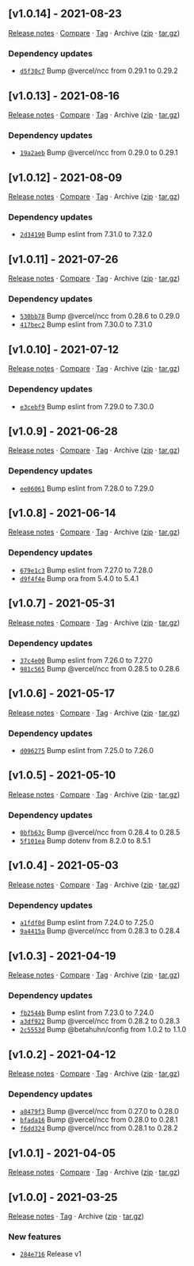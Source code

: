 ## [v1.0.14] - 2021-08-23

[Release notes](https://github.com/BetaHuhn/node-cli-starter/releases/tag/v1.0.14) · [Compare](https://github.com/BetaHuhn/node-cli-starter/compare/v1.0.13...v1.0.14) · [Tag](https://github.com/BetaHuhn/node-cli-starter/tree/v1.0.14) · Archive ([zip](https://github.com/BetaHuhn/node-cli-starter/archive/v1.0.14.zip) · [tar.gz](https://github.com/BetaHuhn/node-cli-starter/archive/v1.0.14.tar.gz))

### Dependency updates

- [`d5f30c7`](https://github.com/BetaHuhn/node-cli-starter/commit/d5f30c7)  Bump @vercel/ncc from 0.29.1 to 0.29.2

## [v1.0.13] - 2021-08-16

[Release notes](https://github.com/BetaHuhn/node-cli-starter/releases/tag/v1.0.13) · [Compare](https://github.com/BetaHuhn/node-cli-starter/compare/v1.0.12...v1.0.13) · [Tag](https://github.com/BetaHuhn/node-cli-starter/tree/v1.0.13) · Archive ([zip](https://github.com/BetaHuhn/node-cli-starter/archive/v1.0.13.zip) · [tar.gz](https://github.com/BetaHuhn/node-cli-starter/archive/v1.0.13.tar.gz))

### Dependency updates

- [`19a2aeb`](https://github.com/BetaHuhn/node-cli-starter/commit/19a2aeb)  Bump @vercel/ncc from 0.29.0 to 0.29.1

## [v1.0.12] - 2021-08-09

[Release notes](https://github.com/BetaHuhn/node-cli-starter/releases/tag/v1.0.12) · [Compare](https://github.com/BetaHuhn/node-cli-starter/compare/v1.0.11...v1.0.12) · [Tag](https://github.com/BetaHuhn/node-cli-starter/tree/v1.0.12) · Archive ([zip](https://github.com/BetaHuhn/node-cli-starter/archive/v1.0.12.zip) · [tar.gz](https://github.com/BetaHuhn/node-cli-starter/archive/v1.0.12.tar.gz))

### Dependency updates

- [`2d34190`](https://github.com/BetaHuhn/node-cli-starter/commit/2d34190)  Bump eslint from 7.31.0 to 7.32.0

## [v1.0.11] - 2021-07-26

[Release notes](https://github.com/BetaHuhn/node-cli-starter/releases/tag/v1.0.11) · [Compare](https://github.com/BetaHuhn/node-cli-starter/compare/v1.0.10...v1.0.11) · [Tag](https://github.com/BetaHuhn/node-cli-starter/tree/v1.0.11) · Archive ([zip](https://github.com/BetaHuhn/node-cli-starter/archive/v1.0.11.zip) · [tar.gz](https://github.com/BetaHuhn/node-cli-starter/archive/v1.0.11.tar.gz))

### Dependency updates

- [`530bb78`](https://github.com/BetaHuhn/node-cli-starter/commit/530bb78)  Bump @vercel/ncc from 0.28.6 to 0.29.0
- [`417bec2`](https://github.com/BetaHuhn/node-cli-starter/commit/417bec2)  Bump eslint from 7.30.0 to 7.31.0

## [v1.0.10] - 2021-07-12

[Release notes](https://github.com/BetaHuhn/node-cli-starter/releases/tag/v1.0.10) · [Compare](https://github.com/BetaHuhn/node-cli-starter/compare/v1.0.9...v1.0.10) · [Tag](https://github.com/BetaHuhn/node-cli-starter/tree/v1.0.10) · Archive ([zip](https://github.com/BetaHuhn/node-cli-starter/archive/v1.0.10.zip) · [tar.gz](https://github.com/BetaHuhn/node-cli-starter/archive/v1.0.10.tar.gz))

### Dependency updates

- [`e3cebf9`](https://github.com/BetaHuhn/node-cli-starter/commit/e3cebf9)  Bump eslint from 7.29.0 to 7.30.0

## [v1.0.9] - 2021-06-28

[Release notes](https://github.com/BetaHuhn/node-cli-starter/releases/tag/v1.0.9) · [Compare](https://github.com/BetaHuhn/node-cli-starter/compare/v1.0.8...v1.0.9) · [Tag](https://github.com/BetaHuhn/node-cli-starter/tree/v1.0.9) · Archive ([zip](https://github.com/BetaHuhn/node-cli-starter/archive/v1.0.9.zip) · [tar.gz](https://github.com/BetaHuhn/node-cli-starter/archive/v1.0.9.tar.gz))

### Dependency updates

- [`ee06061`](https://github.com/BetaHuhn/node-cli-starter/commit/ee06061)  Bump eslint from 7.28.0 to 7.29.0

## [v1.0.8] - 2021-06-14

[Release notes](https://github.com/BetaHuhn/node-cli-starter/releases/tag/v1.0.8) · [Compare](https://github.com/BetaHuhn/node-cli-starter/compare/v1.0.7...v1.0.8) · [Tag](https://github.com/BetaHuhn/node-cli-starter/tree/v1.0.8) · Archive ([zip](https://github.com/BetaHuhn/node-cli-starter/archive/v1.0.8.zip) · [tar.gz](https://github.com/BetaHuhn/node-cli-starter/archive/v1.0.8.tar.gz))

### Dependency updates

- [`679e1c3`](https://github.com/BetaHuhn/node-cli-starter/commit/679e1c3)  Bump eslint from 7.27.0 to 7.28.0
- [`d9f4f4e`](https://github.com/BetaHuhn/node-cli-starter/commit/d9f4f4e)  Bump ora from 5.4.0 to 5.4.1

## [v1.0.7] - 2021-05-31

[Release notes](https://github.com/BetaHuhn/node-cli-starter/releases/tag/v1.0.7) · [Compare](https://github.com/BetaHuhn/node-cli-starter/compare/v1.0.6...v1.0.7) · [Tag](https://github.com/BetaHuhn/node-cli-starter/tree/v1.0.7) · Archive ([zip](https://github.com/BetaHuhn/node-cli-starter/archive/v1.0.7.zip) · [tar.gz](https://github.com/BetaHuhn/node-cli-starter/archive/v1.0.7.tar.gz))

### Dependency updates

- [`37c4e00`](https://github.com/BetaHuhn/node-cli-starter/commit/37c4e00)  Bump eslint from 7.26.0 to 7.27.0
- [`981c565`](https://github.com/BetaHuhn/node-cli-starter/commit/981c565)  Bump @vercel/ncc from 0.28.5 to 0.28.6

## [v1.0.6] - 2021-05-17

[Release notes](https://github.com/BetaHuhn/node-cli-starter/releases/tag/v1.0.6) · [Compare](https://github.com/BetaHuhn/node-cli-starter/compare/v1.0.5...v1.0.6) · [Tag](https://github.com/BetaHuhn/node-cli-starter/tree/v1.0.6) · Archive ([zip](https://github.com/BetaHuhn/node-cli-starter/archive/v1.0.6.zip) · [tar.gz](https://github.com/BetaHuhn/node-cli-starter/archive/v1.0.6.tar.gz))

### Dependency updates

- [`d096275`](https://github.com/BetaHuhn/node-cli-starter/commit/d096275)  Bump eslint from 7.25.0 to 7.26.0

## [v1.0.5] - 2021-05-10

[Release notes](https://github.com/BetaHuhn/node-cli-starter/releases/tag/v1.0.5) · [Compare](https://github.com/BetaHuhn/node-cli-starter/compare/v1.0.4...v1.0.5) · [Tag](https://github.com/BetaHuhn/node-cli-starter/tree/v1.0.5) · Archive ([zip](https://github.com/BetaHuhn/node-cli-starter/archive/v1.0.5.zip) · [tar.gz](https://github.com/BetaHuhn/node-cli-starter/archive/v1.0.5.tar.gz))

### Dependency updates

- [`0bfb63c`](https://github.com/BetaHuhn/node-cli-starter/commit/0bfb63c)  Bump @vercel/ncc from 0.28.4 to 0.28.5
- [`5f101ea`](https://github.com/BetaHuhn/node-cli-starter/commit/5f101ea)  Bump dotenv from 8.2.0 to 8.5.1

## [v1.0.4] - 2021-05-03

[Release notes](https://github.com/BetaHuhn/node-cli-starter/releases/tag/v1.0.4) · [Compare](https://github.com/BetaHuhn/node-cli-starter/compare/v1.0.3...v1.0.4) · [Tag](https://github.com/BetaHuhn/node-cli-starter/tree/v1.0.4) · Archive ([zip](https://github.com/BetaHuhn/node-cli-starter/archive/v1.0.4.zip) · [tar.gz](https://github.com/BetaHuhn/node-cli-starter/archive/v1.0.4.tar.gz))

### Dependency updates

- [`a1fdf0d`](https://github.com/BetaHuhn/node-cli-starter/commit/a1fdf0d)  Bump eslint from 7.24.0 to 7.25.0
- [`9a4415a`](https://github.com/BetaHuhn/node-cli-starter/commit/9a4415a)  Bump @vercel/ncc from 0.28.3 to 0.28.4

## [v1.0.3] - 2021-04-19

[Release notes](https://github.com/BetaHuhn/node-cli-starter/releases/tag/v1.0.3) · [Compare](https://github.com/BetaHuhn/node-cli-starter/compare/v1.0.2...v1.0.3) · [Tag](https://github.com/BetaHuhn/node-cli-starter/tree/v1.0.3) · Archive ([zip](https://github.com/BetaHuhn/node-cli-starter/archive/v1.0.3.zip) · [tar.gz](https://github.com/BetaHuhn/node-cli-starter/archive/v1.0.3.tar.gz))

### Dependency updates

- [`fb2544b`](https://github.com/BetaHuhn/node-cli-starter/commit/fb2544b)  Bump eslint from 7.23.0 to 7.24.0
- [`a3df922`](https://github.com/BetaHuhn/node-cli-starter/commit/a3df922)  Bump @vercel/ncc from 0.28.2 to 0.28.3
- [`2c5553d`](https://github.com/BetaHuhn/node-cli-starter/commit/2c5553d)  Bump @betahuhn/config from 1.0.2 to 1.1.0

## [v1.0.2] - 2021-04-12

[Release notes](https://github.com/BetaHuhn/node-cli-starter/releases/tag/v1.0.2) · [Compare](https://github.com/BetaHuhn/node-cli-starter/compare/v1.0.1...v1.0.2) · [Tag](https://github.com/BetaHuhn/node-cli-starter/tree/v1.0.2) · Archive ([zip](https://github.com/BetaHuhn/node-cli-starter/archive/v1.0.2.zip) · [tar.gz](https://github.com/BetaHuhn/node-cli-starter/archive/v1.0.2.tar.gz))

### Dependency updates

- [`a8479f3`](https://github.com/BetaHuhn/node-cli-starter/commit/a8479f3)  Bump @vercel/ncc from 0.27.0 to 0.28.0
- [`bfada16`](https://github.com/BetaHuhn/node-cli-starter/commit/bfada16)  Bump @vercel/ncc from 0.28.0 to 0.28.1
- [`f6dd324`](https://github.com/BetaHuhn/node-cli-starter/commit/f6dd324)  Bump @vercel/ncc from 0.28.1 to 0.28.2

## [v1.0.1] - 2021-04-05

[Release notes](https://github.com/BetaHuhn/node-cli-starter/releases/tag/v1.0.1) · [Compare](https://github.com/BetaHuhn/node-cli-starter/compare/v1.0.0...v1.0.1) · [Tag](https://github.com/BetaHuhn/node-cli-starter/tree/v1.0.1) · Archive ([zip](https://github.com/BetaHuhn/node-cli-starter/archive/v1.0.1.zip) · [tar.gz](https://github.com/BetaHuhn/node-cli-starter/archive/v1.0.1.tar.gz))

## [v1.0.0] - 2021-03-25

[Release notes](https://github.com/BetaHuhn/node-cli-starter/releases/tag/v1.0.0) · [Tag](https://github.com/BetaHuhn/node-cli-starter/tree/v1.0.0) · Archive ([zip](https://github.com/BetaHuhn/node-cli-starter/archive/v1.0.0.zip) · [tar.gz](https://github.com/BetaHuhn/node-cli-starter/archive/v1.0.0.tar.gz))

### New features

- [`284e716`](https://github.com/BetaHuhn/node-cli-starter/commit/284e716)  Release v1
